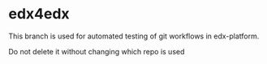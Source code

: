 edx4edx
=======

This branch is used for automated testing of git workflows in edx-platform.

Do not delete it without changing which repo is used
